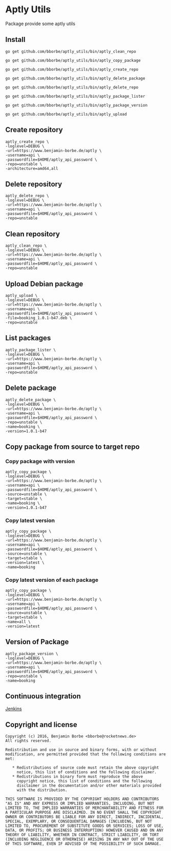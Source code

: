 # Aptly Utils

Package provide some aptly utils

## Install

`go get github.com/bborbe/aptly_utils/bin/aptly_clean_repo`

`go get github.com/bborbe/aptly_utils/bin/aptly_copy_package`

`go get github.com/bborbe/aptly_utils/bin/aptly_create_repo`

`go get github.com/bborbe/aptly_utils/bin/aptly_delete_package`

`go get github.com/bborbe/aptly_utils/bin/aptly_delete_repo`

`go get github.com/bborbe/aptly_utils/bin/aptly_package_lister`

`go get github.com/bborbe/aptly_utils/bin/aptly_package_version`

`go get github.com/bborbe/aptly_utils/bin/aptly_upload`

## Create repository

```
aptly_create_repo \
-loglevel=DEBUG \
-url=https://www.benjamin-borbe.de/aptly \
-username=api \
-passwordfile=$HOME/aptly_api_password \
-repo=unstable \
-architecture=amd64,all
```

## Delete repository

```
aptly_delete_repo \
-loglevel=DEBUG \
-url=https://www.benjamin-borbe.de/aptly \
-username=api \
-passwordfile=$HOME/aptly_api_password \
-repo=unstable
```

## Clean repository

```
aptly_clean_repo \
-loglevel=DEBUG \
-url=https://www.benjamin-borbe.de/aptly \
-username=api \
-passwordfile=$HOME/aptly_api_password \
-repo=unstable
```

## Upload Debian package

```
aptly_upload \
-loglevel=DEBUG \
-url=https://www.benjamin-borbe.de/aptly \
-username=api \
-passwordfile=$HOME/aptly_api_password \
-file=booking_1.0.1-b47.deb \
-repo=unstable
```

## List packages

```
aptly_package_lister \
-loglevel=DEBUG \
-url=https://www.benjamin-borbe.de/aptly \
-username=api \
-passwordfile=$HOME/aptly_api_password \
-repo=unstable
```

## Delete package

```
aptly_delete_package \
-loglevel=DEBUG \
-url=https://www.benjamin-borbe.de/aptly \
-username=api \
-passwordfile=$HOME/aptly_api_password \
-repo=unstable \
-name=booking \
-version=1.0.1-b47
```

## Copy package from source to target repo

### Copy package with version

```
aptly_copy_package \
-loglevel=DEBUG \
-url=https://www.benjamin-borbe.de/aptly \
-username=api \
-passwordfile=$HOME/aptly_api_password \
-source=unstable \
-target=stable \
-name=booking \
-version=1.0.1-b47
```

### Copy latest version

```
aptly_copy_package \
-loglevel=DEBUG \
-url=https://www.benjamin-borbe.de/aptly \
-username=api \
-passwordfile=$HOME/aptly_api_password \
-source=unstable \
-target=stable \
-version=latest \
-name=booking 
```

### Copy latest version of each package

```
aptly_copy_package \
-loglevel=DEBUG \
-url=https://www.benjamin-borbe.de/aptly \
-username=api \
-passwordfile=$HOME/aptly_api_password \
-source=unstable \
-target=stable \
-name=all \
-version=latest
```

## Version of Package

```
aptly_package_version \
-loglevel=DEBUG \
-url=https://www.benjamin-borbe.de/aptly \
-username=api \
-passwordfile=$HOME/aptly_api_password \
-repo=unstable \
-name=booking
```

## Continuous integration

[Jenkins](https://www.benjamin-borbe.de/jenkins/job/Go-Aptly-Utils/)

## Copyright and license

    Copyright (c) 2016, Benjamin Borbe <bborbe@rocketnews.de>
    All rights reserved.
    
    Redistribution and use in source and binary forms, with or without
    modification, are permitted provided that the following conditions are
    met:
    
       * Redistributions of source code must retain the above copyright
         notice, this list of conditions and the following disclaimer.
       * Redistributions in binary form must reproduce the above
         copyright notice, this list of conditions and the following
         disclaimer in the documentation and/or other materials provided
         with the distribution.

    THIS SOFTWARE IS PROVIDED BY THE COPYRIGHT HOLDERS AND CONTRIBUTORS
    "AS IS" AND ANY EXPRESS OR IMPLIED WARRANTIES, INCLUDING, BUT NOT
    LIMITED TO, THE IMPLIED WARRANTIES OF MERCHANTABILITY AND FITNESS FOR
    A PARTICULAR PURPOSE ARE DISCLAIMED. IN NO EVENT SHALL THE COPYRIGHT
    OWNER OR CONTRIBUTORS BE LIABLE FOR ANY DIRECT, INDIRECT, INCIDENTAL,
    SPECIAL, EXEMPLARY, OR CONSEQUENTIAL DAMAGES (INCLUDING, BUT NOT
    LIMITED TO, PROCUREMENT OF SUBSTITUTE GOODS OR SERVICES; LOSS OF USE,
    DATA, OR PROFITS; OR BUSINESS INTERRUPTION) HOWEVER CAUSED AND ON ANY
    THEORY OF LIABILITY, WHETHER IN CONTRACT, STRICT LIABILITY, OR TORT
    (INCLUDING NEGLIGENCE OR OTHERWISE) ARISING IN ANY WAY OUT OF THE USE
    OF THIS SOFTWARE, EVEN IF ADVISED OF THE POSSIBILITY OF SUCH DAMAGE.
